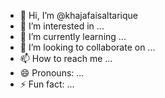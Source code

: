 - 👋 Hi, I’m @khajafaisaltarique
- 👀 I’m interested in ...
- 🌱 I’m currently learning ...
- 💞️ I’m looking to collaborate on ...
- 📫 How to reach me ...
- 😄 Pronouns: ...
- ⚡ Fun fact: ...

<!---
khajafaisaltarique/khajafaisaltarique is a ✨ special ✨ repository because its `README.md` (this file) appears on your GitHub profile.
You can click the Preview link to take a look at your changes.
--->
